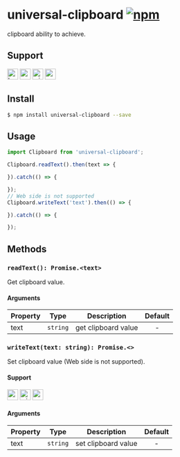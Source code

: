 # universal-clipboard [![npm](https://img.shields.io/npm/v/universal-clipboard.svg)](https://www.npmjs.com/package/universal-clipboard)

clipboard ability to achieve.

## Support
<img alt="browser" src="https://gw.alicdn.com/tfs/TB1uYFobGSs3KVjSZPiXXcsiVXa-200-200.svg" width="25px" height="25px" /> <img alt="weex" src="https://gw.alicdn.com/tfs/TB1jM0ebMaH3KVjSZFjXXcFWpXa-200-200.svg" width="25px" height="25px" /> <img alt="miniApp" src="https://gw.alicdn.com/tfs/TB1bBpmbRCw3KVjSZFuXXcAOpXa-200-200.svg" width="25px" height="25px" /> <img alt="wechatMiniprogram" src="https://img.alicdn.com/tfs/TB1slcYdxv1gK0jSZFFXXb0sXXa-200-200.svg" width="25px" height="25px">

## Install
```bash
$ npm install universal-clipboard --save
```

## Usage

```javascript
import Clipboard from 'universal-clipboard';

Clipboard.readText().then(text => {

}).catch(() => {

});
// Web side is not supported
Clipboard.writeText('text').then(() => {

}).catch(() => {

});
```

## Methods

### `readText(): Promise.<text>`
Get clipboard value.

#### Arguments
| Property | Type     | Description         | Default |
| -------- | -------- | ------------------- | :-----: |
| text     | `string` | get clipboard value |    -    |

### `writeText(text: string): Promise.<>`
Set clipboard value (Web side is not supported).

#### Support
<img alt="weex" src="https://gw.alicdn.com/tfs/TB1jM0ebMaH3KVjSZFjXXcFWpXa-200-200.svg" width="25px" height="25px" /> <img alt="miniApp" src="https://gw.alicdn.com/tfs/TB1bBpmbRCw3KVjSZFuXXcAOpXa-200-200.svg" width="25px" height="25px" /> <img alt="wechatMiniprogram" src="https://img.alicdn.com/tfs/TB1slcYdxv1gK0jSZFFXXb0sXXa-200-200.svg" width="25px" height="25px">

#### Arguments
| Property | Type     | Description         | Default |
| -------- | -------- | ------------------- | :-----: |
| text     | `string` | set clipboard value |    -    |
